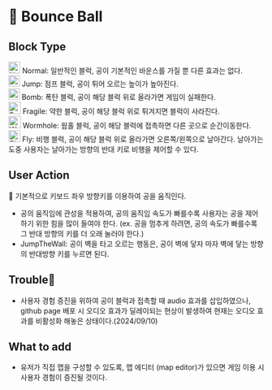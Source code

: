# 🏀 Bounce Ball

## Block Type
<img width="23" alt="Normall" src="https://github.com/user-attachments/assets/b015ff31-9b6f-4730-ae7f-7f8f6de443ff"> Normal: 일반적인 블럭, 공이 기본적인 바운스를 가질 뿐 다른 효과는 없다. <br/>
<img width="22" alt="Jump" src="https://github.com/user-attachments/assets/56bbf4fd-e3f6-42c4-bff8-4abc070ce5fb"> Jump: 점프 블럭, 공이 튀어 오르는 높이가 높아진다. <br/>
<img width="22" alt="Bomb" src="https://github.com/user-attachments/assets/6a704de4-4f98-4ed2-b01a-d9e3c77e0707"> Bomb: 폭탄 블럭, 공이 해당 블럭 위로 올라가면 게임이 실패한다. <br/>
<img width="24" alt="Fragile" src="https://github.com/user-attachments/assets/780bc2c2-4614-49bb-8f72-bc29ff427b15"> Fragile: 약한 블럭, 공이 해당 블럭 위로 튀겨지면 블럭이 사라진다. <br/>
<img width="24" alt="Wormhole" src="https://github.com/user-attachments/assets/95afd960-d338-4229-bd24-c43d22accf33"> Wormhole: 웜홀 블럭, 공이 해당 블럭에 접촉하면 다른 곳으로 순간이동한다.<br/>
<img width="23" alt="Fly" src="https://github.com/user-attachments/assets/9859fdc5-33bf-42a3-8c42-027e75b39da0"> Fly: 비행 블럭, 공이 해당 블럭 위로 올라가면 오른쪽/왼쪽으로 날아간다. 날아가는 도중 사용자는 날아가는 방향의 반대 키로 비행을 제어할 수 있다.

## User Action
📌 기본적으로 키보드 좌우 방향키를 이용하여 공을 움직인다.
- 공의 움직임에 관성을 적용하여, 공의 움직임 속도가 빠를수록 사용자는 공을 제어하기 위한 힘을 많이 들여야 한다. (ex. 공을 멈추게 하려면, 공의 속도가 빠를수록 그 반대 방향의 키를 더 오래 눌러야 한다.)
- JumpTheWall: 공이 벽을 타고 오르는 행동은, 공이 벽에 닿자 마자 벽에 닿는 방향의 반대방향 키를 누르면 된다.

## Trouble🐛
- 사용자 경험 증진을 위하여 공이 블럭과 접촉할 때 audio 효과를 삽입하였으나, github page 배포 시 오디오 효과가 딜레이되는 현상이 발생하여 현재는 오디오 효과를 비활성화 해놓은 상태이다.(2024/09/10)

## What to add
- 유저가 직접 맵을 구성할 수 있도록, 맵 에디터 (map editor)가 있으면 게임 이용 시 사용자 경험이 증진될 것이다.
